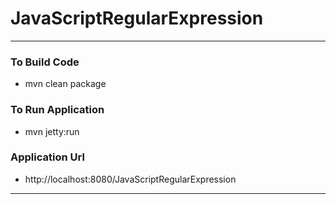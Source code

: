# JavaScriptRegularExpression

---

### To Build Code 
* mvn clean package 

### To Run Application 
* mvn jetty:run 

### Application Url
* http://localhost:8080/JavaScriptRegularExpression

---
